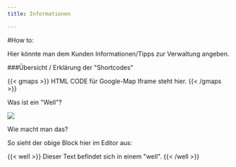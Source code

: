 ```yaml
---
title: Informationen

---
```


#How to:

Hier könnte man dem Kunden Informationen/Tipps zur Verwaltung angeben.

###Übersicht / Erklärung der "Shortcodes"

\{\{< gmaps >\}\} HTML CODE für Google-Map Iframe steht hier. \{\{< /gmaps >\}\}

Was ist ein "Well"?

![](/images/wellness.jpg)

Wie macht man das?

So sieht der obige Block hier im Editor aus:

\{\{< well >\}\}
Dieser Text befindet sich in einem "well".
\{\{< /well >\}\}
